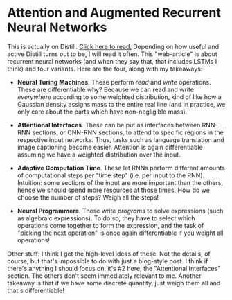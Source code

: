 # Attention and Augmented Recurrent Neural Networks

This is actually on Distill. [Click here to read.][1] Depending on how useful
and active Distill turns out to be, I will read it often. This "web-article" is
about recurrent neural networks (and when they say that, that includes LSTMs I
think) and four variants. Here are the four, along with my takeaways:

- **Neural Turing Machines**. These perform *read* and *write* operations. These
  are differentiable why? Because we can read and write *everywhere* according
  to some weighted distribution, kind of like how a Gaussian density assigns
  mass to the entire real line (and in practice, we only care about the parts
  which have non-negligible mass).

- **Attentional Interfaces**. These can be put as interfaces between RNN-RNN
  sections, or CNN-RNN sections, to attend to specific regions in the respective
  input networks. Thus, tasks such as language translation and image captioning
  become easier. Attention is again differentiable assuming we have a weighted
  distribution over the input.

- **Adaptive Computation Time**. These let RNNs perform different amounts of
  computational steps per "time step" (i.e. per input to the RNN). Intuition:
  some sections of the input are more important than the others, hence we should
  spend more resources at those times. How do we choose the number of steps?
  Weigh all the steps!

- **Neural Programmers**. These write *programs* to solve expressions (such as
  algebraic expressions). To do so, they have to select which operations come
  together to form the expression, and the task of "picking the next operation"
  is once again differentiable if you weight all operations!

Other stuff: I think I get the high-level ideas of these. Not the details, of
course, but that's impossible to do with just a blog-style post. I think if
there's anything I should focus on, it's #2 here, the "Attentional Interfaces"
section. The others don't seem immediately relevant to me. Another takeaway is
that if we have some discrete quantity, just weigh them all and that's
differentiable!

[1]:http://distill.pub/2016/augmented-rnns/

